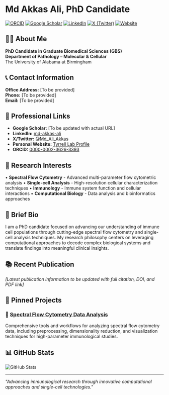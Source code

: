 # Md Akkas Ali, PhD Candidate

[![ORCID](https://img.shields.io/badge/ORCID-0000--0002--3626--3393-green.svg)](https://orcid.org/0000-0002-3626-3393)
[![Google Scholar](https://img.shields.io/badge/Google%20Scholar-Profile-blue)](https://scholar.google.com/citations?user=XXXXXXX)
[![LinkedIn](https://img.shields.io/badge/LinkedIn-md--akkas--ali-blue)](https://www.linkedin.com/in/md-akkas-ali/)
[![X (Twitter)](https://img.shields.io/badge/X-@Md__Ali__Akkas-1DA1F2)](https://x.com/Md_Ali_Akkas)
[![Website](https://img.shields.io/badge/Website-Personal-orange)](https://sites.uab.edu/tyrrelllab/people/)

## 👨‍🔬 About Me

**PhD Candidate in Graduate Biomedical Sciences (GBS)**  
**Department of Pathology – Molecular & Cellular**  
The University of Alabama at Birmingham

## 📞 Contact Information

**Office Address:** [To be provided]  
**Phone:** [To be provided]  
**Email:** [To be provided]  

## 🔗 Professional Links

- **Google Scholar:** [To be updated with actual URL]
- **LinkedIn:** [md-akkas-ali](https://www.linkedin.com/in/md-akkas-ali/)
- **X/Twitter:** [@Md_Ali_Akkas](https://x.com/Md_Ali_Akkas)
- **Personal Website:** [Tyrrell Lab Profile](https://sites.uab.edu/tyrrelllab/people/)
- **ORCID:** [0000-0002-3626-3393](https://orcid.org/0000-0002-3626-3393)

## 🔬 Research Interests

• **Spectral Flow Cytometry** - Advanced multi-parameter flow cytometric analysis
• **Single-cell Analysis** - High-resolution cellular characterization techniques
• **Immunology** - Immune system function and cellular interactions
• **Computational Biology** - Data analysis and bioinformatics approaches

## 🧬 Brief Bio

I am a PhD candidate focused on advancing our understanding of immune cell populations through cutting-edge spectral flow cytometry and single-cell analysis techniques. My research philosophy centers on leveraging computational approaches to decode complex biological systems and translate findings into meaningful clinical insights.

## 📚 Recent Publication

*[Latest publication information to be updated with full citation, DOI, and PDF link]*

## 🚀 Pinned Projects

### 🔬 [Spectral Flow Cytometry Data Analysis](https://github.com/mdakkasali/Spectral_Flow_Cytometry_Data_Analysis)
Comprehensive tools and workflows for analyzing spectral flow cytometry data, including preprocessing, dimensionality reduction, and visualization techniques for high-parameter immunological studies.

## 📊 GitHub Stats

![GitHub Stats](https://github-readme-stats.vercel.app/api?username=mdakkasali&show_icons=true&theme=default)

---

*"Advancing immunological research through innovative computational approaches and single-cell technologies."*
